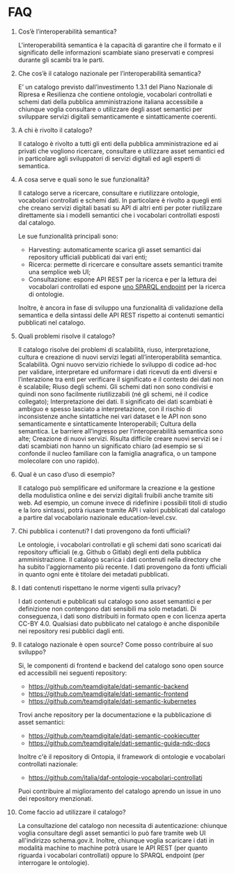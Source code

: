 # FAQ

1. Cos’è l’interoperabilità semantica?

   L'interoperabilità semantica è la capacità di garantire che il formato e il significato delle informazioni scambiate siano preservati e compresi durante gli scambi tra le parti.

1. Che cos’è il catalogo nazionale per l’interoperabilità semantica?

   E’ un catalogo previsto dall’investimento 1.3.1 del Piano Nazionale di Ripresa e Resilienza che contiene ontologie, vocabolari controllati e schemi dati della pubblica amministrazione italiana accessibile a chiunque voglia consultare o utilizzare degli asset semantici per sviluppare servizi digitali semanticamente e sintatticamente coerenti.

1. A chi è rivolto il catalogo?

   Il catalogo è rivolto a tutti gli enti della pubblica amministrazione ed ai privati che vogliono ricercare, consultare e utilizzare asset semantici ed in particolare agli sviluppatori di servizi digitali ed agli esperti di semantica.

1. A cosa serve e quali sono le sue funzionalità?

   Il catalogo serve a ricercare, consultare e riutilizzare ontologie, vocabolari controllati e schemi dati. In particolare è rivolto a quegli enti che creano servizi digitali basati su API di altri enti per poter riutilizzare direttamente sia i modelli semantici che i vocabolari controllati esposti dal catalogo.

   Le sue funzionalità principali sono:

   - Harvesting: automaticamente scarica gli asset semantici dai repository ufficiali pubblicati dai vari enti;
   - Ricerca: permette di ricercare e consultare assets semantici tramite una semplice web UI;
   - Consultazione: espone API REST per la ricerca e per la lettura dei vocabolari controllati ed espone [uno SPARQL endpoint](https://www.schema.gov.it/sparql) per la ricerca di ontologie.

   Inoltre, è ancora in fase di sviluppo una funzionalità di validazione della semantica e della sintassi delle API REST rispetto ai contenuti semantici pubblicati nel catalogo.

1. Quali problemi risolve il catalogo?

   Il catalogo risolve dei problemi di scalabilità, riuso, interpretazione, cultura e creazione di nuovi servizi legati all’interoperabilità semantica.
   Scalabilità. Ogni nuovo servizio richiede lo sviluppo di codice ad-hoc per validare, interpretare ed uniformare i dati ricevuti da enti diversi e l’interazione tra enti per verificare il significato e il contesto dei dati non è scalabile;
   Riuso degli schemi. Gli schemi dati non sono condivisi e quindi non sono facilmente riutilizzabili (né gli schemi, né il codice collegato);
   Interpretazione dei dati. Il significato dei dati scambiati è ambiguo e spesso lasciato a interpretazione, con il rischio di inconsistenze anche sintattiche nei vari dataset e le API non sono semanticamente e sintatticamente Interoperabili;
   Cultura della semantica. Le barriere all’ingresso per l’interoperabilità semantica sono alte;
   Creazione di nuovi servizi. Risulta difficile creare nuovi servizi se i dati scambiati non hanno un significato chiaro (ad esempio se si confonde il nucleo familiare con la famiglia anagrafica, o un tampone molecolare con uno rapido).

1. Qual è un caso d’uso di esempio?

   Il catalogo può semplificare ed uniformare la creazione e la gestione della modulistica online e dei servizi digitali fruibili anche tramite siti web. Ad esempio, un comune invece di ridefinire i possibili  titoli di studio e la loro sintassi, potrà riusare tramite API i valori pubblicati dal catalogo a partire dal vocabolario nazionale education-level.csv.

1. Chi pubblica i contenuti? I dati provengono da fonti ufficiali?

   Le ontologie, i vocabolari controllati e gli schemi dati sono scaricati dai repository ufficiali (e.g. Github o Gitlab) degli enti della pubblica amministrazione.
   Il catalogo scarica i dati contenuti nella directory che ha subito l'aggiornamento più recente.
   I dati provengono da fonti ufficiali in quanto ogni ente è titolare dei metadati pubblicati.

1. I dati contenuti rispettano le norme vigenti sulla privacy?

   I dati contenuti e pubblicati sul catalogo sono asset semantici e per definizione non contengono dati sensibili ma solo metadati.
   Di conseguenza, i dati sono distribuiti in formato open e con licenza aperta  CC-BY 4.0. Qualsiasi dato pubblicato nel catalogo è anche disponibile nei repository resi pubblici dagli enti.

1. Il catalogo nazionale è open source? Come posso contribuire al suo sviluppo?

   Si, le componenti di frontend e backend del catalogo sono open source ed accessibili nei seguenti repository:

   - https://github.com/teamdigitale/dati-semantic-backend
   - https://github.com/teamdigitale/dati-semantic-frontend
   - https://github.com/teamdigitale/dati-semantic-kubernetes

   Trovi anche repository per la documentazione e la pubblicazione di asset semantici:

   - https://github.com/teamdigitale/dati-semantic-cookiecutter
   - https://github.com/teamdigitale/dati-semantic-guida-ndc-docs

   Inoltre c'è il repository di Ontopia, il framework di ontologie e vocabolari controllati nazionale:

   - https://github.com/italia/daf-ontologie-vocabolari-controllati

   Puoi contribuire al miglioramento del catalogo aprendo un issue in uno dei repository menzionati.

1. Come faccio ad utilizzare il catalogo?

   La consultazione del catalogo non necessita di autenticazione: chiunque voglia consultare degli asset semantici lo può fare tramite web UI all'indirizzo schema.gov.it.
   Inoltre, chiunque voglia scaricare i dati in modalità machine to machine potrà usare le API REST (per quanto riguarda i vocabolari controllati) oppure lo SPARQL endpoint (per interrogare le ontologie).
